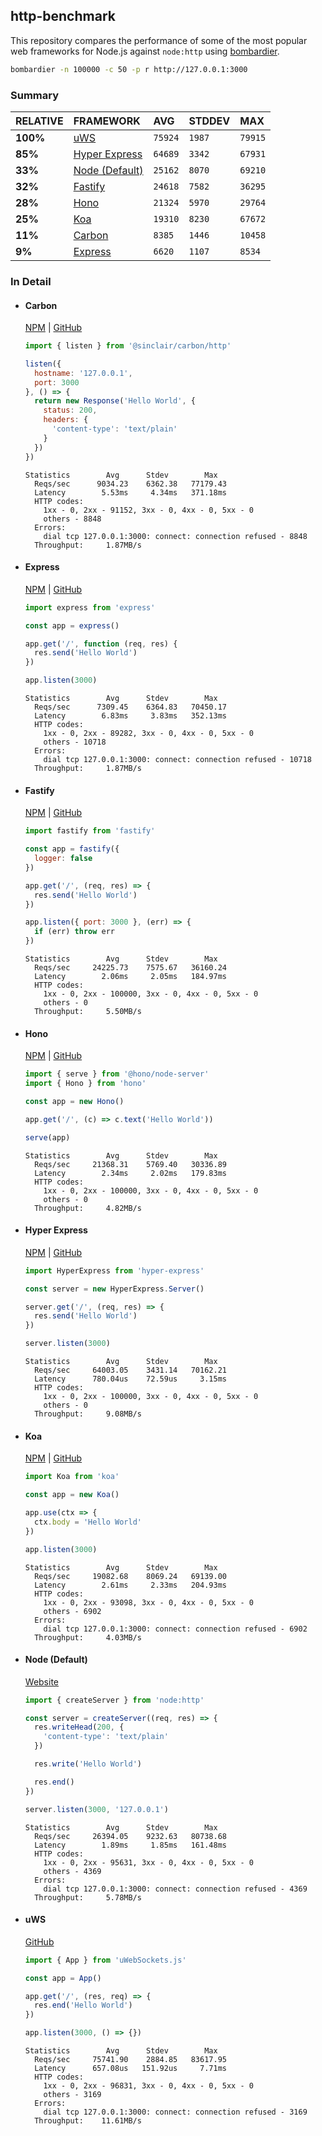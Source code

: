 ## http-benchmark

This repository compares the performance of some of the most popular web frameworks for Node.js against `node:http` using [bombardier](https://github.com/codesenberg/bombardier).

```bash
bombardier -n 100000 -c 50 -p r http://127.0.0.1:3000
```

### Summary

| RELATIVE | FRAMEWORK | AVG | STDDEV | MAX |
| :--- | :--- | :--- | :--- | :--- |
| **100%** | [uWS](#uws) | `75924` | `1987` | `79915` |
| **85%** | [Hyper Express](#hyper-express) | `64689` | `3342` | `67931` |
| **33%** | [Node (Default)](#node-default) | `25162` | `8070` | `69210` |
| **32%** | [Fastify](#fastify) | `24618` | `7582` | `36295` |
| **28%** | [Hono](#hono) | `21324` | `5970` | `29764` |
| **25%** | [Koa](#koa) | `19310` | `8230` | `67672` |
| **11%** | [Carbon](#carbon) | `8385` | `1446` | `10458` |
| **9%** | [Express](#express) | `6620` | `1107` | `8534` |


### In Detail

- #### Carbon
  [NPM](https://npmjs.com/@sinclair/carbon) | [GitHub](https://github.com/sinclairzx81/carbon)
  ```js
  import { listen } from '@sinclair/carbon/http'

  listen({
    hostname: '127.0.0.1',
    port: 3000
  }, () => {
    return new Response('Hello World', {
      status: 200,
      headers: {
        'content-type': 'text/plain'
      }
    })
  })
  ```

  ```
  Statistics        Avg      Stdev        Max
    Reqs/sec      9034.23    6362.38   77179.43
    Latency        5.53ms     4.34ms   371.18ms
    HTTP codes:
      1xx - 0, 2xx - 91152, 3xx - 0, 4xx - 0, 5xx - 0
      others - 8848
    Errors:
      dial tcp 127.0.0.1:3000: connect: connection refused - 8848
    Throughput:     1.87MB/s
  ```

- #### Express
  [NPM](https://npmjs.com/express) | [GitHub](https://github.com/expressjs/express)
  ```js
  import express from 'express'

  const app = express()

  app.get('/', function (req, res) {
    res.send('Hello World')
  })

  app.listen(3000)
  ```

  ```
  Statistics        Avg      Stdev        Max
    Reqs/sec      7309.45    6364.83   70450.17
    Latency        6.83ms     3.83ms   352.13ms
    HTTP codes:
      1xx - 0, 2xx - 89282, 3xx - 0, 4xx - 0, 5xx - 0
      others - 10718
    Errors:
      dial tcp 127.0.0.1:3000: connect: connection refused - 10718
    Throughput:     1.87MB/s
  ```

- #### Fastify
  [NPM](https://npmjs.com/fastify) | [GitHub](https://github.com/fastify/fastify)
  ```js
  import fastify from 'fastify'

  const app = fastify({
    logger: false
  })

  app.get('/', (req, res) => {
    res.send('Hello World')
  })

  app.listen({ port: 3000 }, (err) => {
    if (err) throw err
  })
  ```

  ```
  Statistics        Avg      Stdev        Max
    Reqs/sec     24225.73    7575.67   36160.24
    Latency        2.06ms     2.05ms   184.97ms
    HTTP codes:
      1xx - 0, 2xx - 100000, 3xx - 0, 4xx - 0, 5xx - 0
      others - 0
    Throughput:     5.50MB/s
  ```

- #### Hono
  [NPM](https://npmjs.com/hono) | [GitHub](https://github.com/honojs/hono)
  ```js
  import { serve } from '@hono/node-server'
  import { Hono } from 'hono'

  const app = new Hono()

  app.get('/', (c) => c.text('Hello World'))

  serve(app)
  ```

  ```
  Statistics        Avg      Stdev        Max
    Reqs/sec     21368.31    5769.40   30336.89
    Latency        2.34ms     2.02ms   179.83ms
    HTTP codes:
      1xx - 0, 2xx - 100000, 3xx - 0, 4xx - 0, 5xx - 0
      others - 0
    Throughput:     4.82MB/s
  ```

- #### Hyper Express
  [NPM](https://npmjs.com/hyper-express) | [GitHub](https://github.com/kartikk221/hyper-express)
  ```js
  import HyperExpress from 'hyper-express'

  const server = new HyperExpress.Server()

  server.get('/', (req, res) => {
    res.send('Hello World')
  })

  server.listen(3000)
  ```

  ```
  Statistics        Avg      Stdev        Max
    Reqs/sec     64003.05    3431.14   70162.21
    Latency      780.04us    72.59us     3.15ms
    HTTP codes:
      1xx - 0, 2xx - 100000, 3xx - 0, 4xx - 0, 5xx - 0
      others - 0
    Throughput:     9.08MB/s
  ```

- #### Koa
  [NPM](https://npmjs.com/koa) | [GitHub](https://github.com/koajs/koa)
  ```js
  import Koa from 'koa'

  const app = new Koa()

  app.use(ctx => {
    ctx.body = 'Hello World'
  })

  app.listen(3000)
  ```

  ```
  Statistics        Avg      Stdev        Max
    Reqs/sec     19082.68    8069.24   69139.00
    Latency        2.61ms     2.33ms   204.93ms
    HTTP codes:
      1xx - 0, 2xx - 93098, 3xx - 0, 4xx - 0, 5xx - 0
      others - 6902
    Errors:
      dial tcp 127.0.0.1:3000: connect: connection refused - 6902
    Throughput:     4.03MB/s
  ```

- #### Node (Default)
  [Website](https://nodejs.org/api/http.html)
  ```js
  import { createServer } from 'node:http'

  const server = createServer((req, res) => {
    res.writeHead(200, {
      'content-type': 'text/plain'
    })

    res.write('Hello World')

    res.end()
  })

  server.listen(3000, '127.0.0.1')
  ```

  ```
  Statistics        Avg      Stdev        Max
    Reqs/sec     26394.05    9232.63   80738.68
    Latency        1.89ms     1.85ms   161.48ms
    HTTP codes:
      1xx - 0, 2xx - 95631, 3xx - 0, 4xx - 0, 5xx - 0
      others - 4369
    Errors:
      dial tcp 127.0.0.1:3000: connect: connection refused - 4369
    Throughput:     5.78MB/s
  ```

- #### uWS
  [GitHub](https://github.com/uNetworking/uWebSockets.js)
  ```js
  import { App } from 'uWebSockets.js'

  const app = App()

  app.get('/', (res, req) => {
    res.end('Hello World')
  })

  app.listen(3000, () => {})
  ```

  ```
  Statistics        Avg      Stdev        Max
    Reqs/sec     75741.90    2884.85   83617.95
    Latency      657.08us   151.92us     7.71ms
    HTTP codes:
      1xx - 0, 2xx - 96831, 3xx - 0, 4xx - 0, 5xx - 0
      others - 3169
    Errors:
      dial tcp 127.0.0.1:3000: connect: connection refused - 3169
    Throughput:    11.61MB/s
  ```


